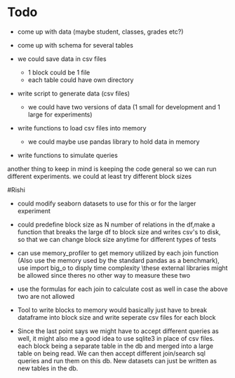 # Todo
- come up with data (maybe student, classes, grades etc?) 
- come up with schema for several tables 
- we could save data in csv files 
  - 1 block could be 1 file  
  - each table could have own directory

- write script to generate data (csv files)
  - we could have two versions of data (1 small for development and 1 large for experiments)

- write functions to load csv files into memory
  - we could maybe use pandas library to hold data in memory
- write functions to simulate queries


another thing to keep in mind is keeping the code general so we can run different experiments.
we could at least try different block sizes

#Rishi

- could modify seaborn datasets to use for this or for the larger experiment
- could predefine block size as N number of relations in the df,make a function that breaks the large df to block size and writes csv's to disk, so that we can change block size anytime for different types of tests
- can use memory_profiler to get memory utilized by each join function (Also use the memory used by the standard pandas as a benchmark),
  use import big_o to disply time complexity \\these external libraries might be allowed since theres no other way to measure these two
- use the formulas for each join to calculate cost as well in case the above two are not allowed
- Tool to write blocks to memory would basically just have to break dataframe into block size and write seperate csv files for each block


- Since the last point says we might have to accept different queries as well, it might also me a good idea to use sqlite3 in place of csv files. each block being a separate table in the db and merged into a large table on being read. We can then accept different join/search sql queries and run them on this db. New datasets can just be written as new tables in the db.